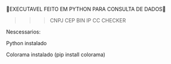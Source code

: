 🚀EXECUTAVEL FEITO EM PYTHON PARA CONSULTA DE DADOS🚀

>>> CNPJ
>>> CEP
>>> BIN
>>> IP
>>> CC CHECKER

Nescessarios:

Python instalado

Colorama instalado (pip install colorama)
